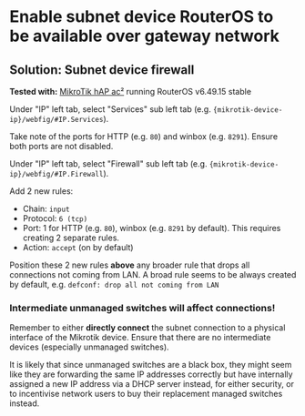 # Enable subnet device RouterOS to be available over gateway network

## Solution: Subnet device firewall

**Tested with:** [MikroTik hAP ac²](https://mikrotik.com/product/hap_ac2) running RouterOS v6.49.15 stable

Under "IP" left tab, select "Services" sub left tab (e.g. `{mikrotik-device-ip}/webfig/#IP.Services`).

Take note of the ports for HTTP (e.g. `80`) and winbox (e.g. `8291`). Ensure both ports are not disabled.

Under "IP" left tab, select "Firewall" sub left tab (e.g. `{mikrotik-device-ip}/webfig/#IP.Firewall`).

Add 2 new rules:

- Chain: `input`
- Protocol: `6 (tcp)`
- Port: 1 for HTTP (e.g. `80`), winbox (e.g. `8291` by default). This requires creating 2 separate rules.
- Action: `accept` (on by default)

Position these 2 new rules **above** any broader rule that drops all connections not coming from LAN. A broad rule seems to be always created by default, e.g. `defconf: drop all not coming from LAN`

### Intermediate unmanaged switches will affect connections!

Remember to either **directly connect** the subnet connection to a physical interface of the Mikrotik device. Ensure that there are no intermediate devices (especially unmanaged switches).

It is likely that since unmanaged switches are a black box, they might seem like they are forwarding the same IP addresses correctly but have internally assigned a new IP address via a DHCP server instead, for either security, or to incentivise network users to buy their replacement managed switches instead.